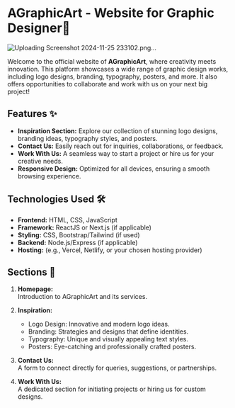 # AGraphicArt - Website for Graphic Designer🎨
![Uploading Screenshot 2024-11-25 233102.png…]()


Welcome to the official website of **AGraphicArt**, where creativity meets innovation. This platform showcases a wide range of graphic design works, including logo designs, branding, typography, posters, and more. It also offers opportunities to collaborate and work with us on your next big project!


## Features ✨

- **Inspiration Section:** Explore our collection of stunning logo designs, branding ideas, typography styles, and posters.
- **Contact Us:** Easily reach out for inquiries, collaborations, or feedback.
- **Work With Us:** A seamless way to start a project or hire us for your creative needs.
- **Responsive Design:** Optimized for all devices, ensuring a smooth browsing experience.

## Technologies Used 🛠️

- **Frontend:** HTML, CSS, JavaScript
- **Framework:** ReactJS or Next.js (if applicable)
- **Styling:** CSS, Bootstrap/Tailwind (if used)
- **Backend:** Node.js/Express (if applicable)
- **Hosting:** (e.g., Vercel, Netlify, or your chosen hosting provider)

## Sections 📂

1. **Homepage:**  
   Introduction to AGraphicArt and its services.
   
2. **Inspiration:**  
   - Logo Design: Innovative and modern logo ideas.  
   - Branding: Strategies and designs that define identities.  
   - Typography: Unique and visually appealing text styles.  
   - Posters: Eye-catching and professionally crafted posters.

3. **Contact Us:**  
   A form to connect directly for queries, suggestions, or partnerships.

4. **Work With Us:**  
   A dedicated section for initiating projects or hiring us for custom designs.

